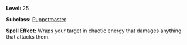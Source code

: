 <!-- TITLE: Spell: Feedback -->
<!-- SUBTITLE:  -->

**Level:** 25

**Subclass:** [Puppetmaster](puppetmaster)

**Spell Effect:** Wraps your target in chaotic energy that damages anything that attacks them.